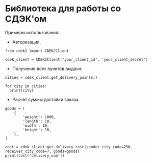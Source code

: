 # Библиотека для работы со СДЭК'ом

Примеры использования:

- Авторизация.

```
from cdek2 import CDEK2Client

cdek_client = CDEK2Client('your_client_id', 'your_client_secret')
```

- Получение всех пунктов выдачи.

```
cities = cdek_client.get_delivery_points()

for city in cities:
  print(city)
```

- Расчет суммы доставки заказа.

```
goods = [
    {
        'weight': 1000,
        'length': 10,
        'width': 10,
        'height': 10,
    },
]

cost = cdek_client.get_delivery_cost(sender_city_code=250, receiver_city_code=7, goods=goods)
print(cost['delivery_sum'])
```
